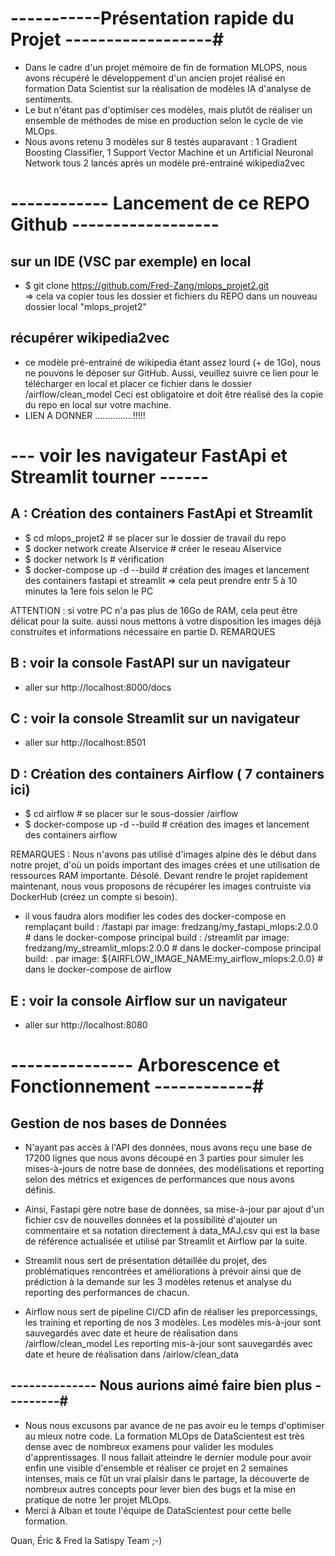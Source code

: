 # -----------Présentation rapide du Projet ------------------#

- Dans le cadre d'un projet mémoire de fin de formation MLOPS, nous avons récupéré le développement
d'un ancien projet réalisé en formation Data Scientist sur la réalisation de modèles IA d'analyse de 
sentiments.
- Le but n'étant pas d'optimiser ces modèles, mais plutôt de réaliser un ensemble de méthodes de mise 
en production selon le cycle de vie MLOps.
- Nous avons retenu 3 modèles sur 8 testés auparavant : 1 Gradient Boosting Classifier, 1 Support Vector Machine
 et un Artificial Neuronal Network tous 2 lancés après un modèle pré-entrainé wikipedia2vec


# ------------ Lancement de ce REPO Github ------------------ #

## sur un IDE (VSC par exemple) en local
 - $ git clone https://github.com/Fred-Zang/mlops_projet2.git  
    => cela va copier tous les dossier et fichiers du REPO dans un nouveau dossier local "mlops_projet2"

## récupérer wikipedia2vec
- ce modèle pré-entrainé de wikipedia étant assez lourd (+ de 1Go), nous ne pouvons le déposer sur GitHub.
Aussi, veuillez suivre ce lien pour le télécharger en local et placer ce fichier dans le dossier /airflow/clean_model
Ceci est obligatoire et doit être réalisé des la copie du repo en local sur votre machine.
- LIEN A DONNER ...............!!!!!

# --- voir les navigateur FastApi et Streamlit tourner ------ #
## A : Création des containers FastApi et Streamlit
 - $ cd mlops_projet2  # se placer sur le dossier de travail du repo
 - $ docker network create AIservice  # créer le reseau AIservice
 - $ docker network ls   # vérification
 - $ docker-compose up -d --build  # création des images et lancement des containers fastapi et streamlit
    => cela peut prendre entr 5 à 10 minutes la 1ere fois selon le PC

ATTENTION : si votre PC n'a pas plus de 16Go de RAM, cela peut être délicat pour la suite.
aussi nous mettons à votre disposition les images déjà construites et informations nécessaire en partie D. REMARQUES

## B : voir la console FastAPI sur un navigateur
- aller sur http://localhost:8000/docs

## C :  voir la console Streamlit sur un navigateur
- aller sur http://localhost:8501

## D : Création des containers Airflow ( 7 containers ici)
- $ cd airflow   # se placer sur le sous-dossier /airflow
- $ docker-compose up -d --build  # création des images et lancement des containers airflow

REMARQUES : Nous n'avons pas utilisé d'images alpine dès le début dans notre projet, d'où un poids important des images crées
et une utilisation de ressources RAM importante. Désolé. Devant rendre le projet rapidement maintenant, nous vous proposons de
récupérer les images contruiste via DockerHub (créez un compte si besoin).

- il vous faudra alors modifier les codes des docker-compose en remplaçant 
build : /fastapi    par    image: fredzang/my_fastapi_mlops:2.0.0     # dans le docker-compose principal
build : /streamlit  par    image: fredzang/my_streamlit_mlops:2.0.0   # dans le docker-compose principal
build: .   par   image: ${AIRFLOW_IMAGE_NAME:my_airflow_mlops:2.0.0}  # dans le docker-compose de airflow

## E : voir la console Airflow sur un navigateur
- aller sur http://localhost:8080

# --------------- Arborescence et Fonctionnement ------------#

## Gestion de nos bases de Données
- N'ayant pas accès à l'API des données, nous avons reçu une base de 17200 lignes que nous avons découpé en 3 parties
pour simuler les mises-à-jours de notre base de données, des modélisations et reporting selon des métrics et exigences
de performances que nous avons définis.

- Ainsi, Fastapi gère notre base de données, sa mise-à-jour par ajout d'un fichier csv de nouvelles données
et la possibilité d'ajouter un commentaire et sa notation directement à data_MAJ.csv qui est la base de référence
actualisée et utilisé par Streamlit et Airflow par la suite.

- Streamlit nous sert de présentation détaillée du projet, des problématiques rencontrées et améliorations à prévoir
ainsi que de prédiction à la demande sur les 3 modèles retenus et analyse du reporting des performances de chacun.

- Airflow nous sert de pipeline CI/CD afin de réaliser les preporcessings, les training et reporting de nos 3 modèles.
Les modèles mis-à-jour sont sauvegardés avec date et heure de réalisation dans /airflow/clean_model
Les reporting mis-à-jour sont sauvegardés avec date et heure de réalisation dans /airlow/clean_data

## -------------- Nous aurions aimé faire bien plus ---------#
- Nous nous excusons par avance de ne pas avoir eu le temps d'optimiser au mieux notre code.
La formation MLOps de DataScientest est très dense avec de nombreux examens pour valider les modules d'apprentissages.
Il nous fallait atteindre le dernier module pour avoir enfin une visible d'ensemble et réaliser ce projet en 2 semaines
intenses, mais ce fût un vrai plaisir dans le partage, la découverte de nombreux autres concepts pour lever bien des bugs
et la mise en pratique de notre 1er projet MLOps.
- Merci à Alban et toute l'équipe de DataScientest pour cette belle formation.

Quan, Éric & Fred la Satispy Team ;-)





